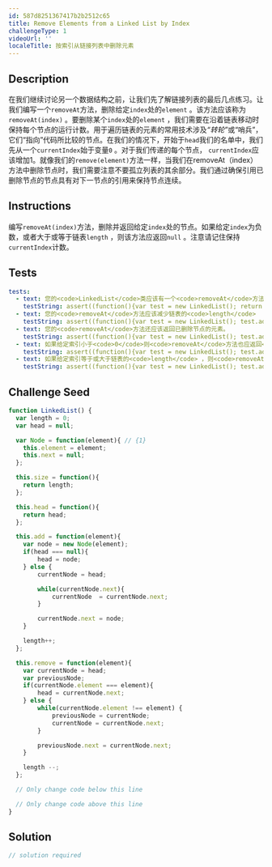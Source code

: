 ```yaml
---
id: 587d8251367417b2b2512c65
title: Remove Elements from a Linked List by Index
challengeType: 1
videoUrl: ''
localeTitle: 按索引从链接列表中删除元素
---
```


## Description
<section id="description">在我们继续讨论另一个数据结构之前，让我们先了解链接列表的最后几点练习。让我们编写一个<code>removeAt</code>方法，删除给定<code>index</code>处的<code>element</code> 。该方法应该称为<code>removeAt(index)</code> 。要删除某个<code>index</code>处的<code>element</code> ，我们需要在沿着链表移动时保持每个节点的运行计数。用于遍历链表的元素的常用技术涉及<dfn>“转轮”</dfn>或“哨兵”，它们“指向”代码所比较的节点。在我们的情况下，开始于<code>head</code>我们的名单中，我们先从一个<code>currentIndex</code>始于变量<code>0</code> 。对于我们传递的每个节点， <code>currentIndex</code>应该增加1。就像我们的<code>remove(element)</code>方法一样，当我们在removeAt（index）方法中删除节点时，我们需要注意不要孤立列表的其余部分。我们通过确保引用已删除节点的节点具有对下一节点的引用来保持节点连续。 </section>

## Instructions
<section id="instructions">编写<code>removeAt(index)</code>方法，删除并返回给定<code>index</code>处的节点。如果给定<code>index</code>为负数，或者大于或等于链表<code>length</code> ，则该方法应返回<code>null</code> 。注意请记住保持<code>currentIndex</code>计数。 </section>

## Tests
<section id='tests'>

```yml
tests:
  - text: 您的<code>LinkedList</code>类应该有一个<code>removeAt</code>方法。
    testString: assert((function(){var test = new LinkedList(); return (typeof test.removeAt === 'function')}()), 'Your <code>LinkedList</code> class should have a <code>removeAt</code> method.');
  - text: 您的<code>removeAt</code>方法应该减少链表的<code>length</code>
    testString: assert((function(){var test = new LinkedList(); test.add('cat'); test.add('dog'); test.add('kitten'); test.removeAt(1); return test.size() === 2}()), 'Your <code>removeAt</code> method should reduce the <code>length</code> of the linked list');
  - text: 您的<code>removeAt</code>方法还应该返回已删除节点的元素。
    testString: assert((function(){var test = new LinkedList(); test.add('cat'); test.add('dog'); test.add('kitten');  return test.removeAt(1) === 'dog'}()), 'Your <code>removeAt</code> method should also return the element of the removed node.');
  - text: 如果给定索引小于<code>0</code>则<code>removeAt</code>方法也应返回<code>null</code>
    testString: assert((function(){var test = new LinkedList(); test.add('cat'); test.add('dog'); test.add('kitten');  return (test.removeAt(-1) === null)}()), 'Your <code>removeAt</code> method should also return <code>null</code> if the given index is less than <code>0</code>');
  - text: 如果给定索引等于或大于链表的<code>length</code> ，则<code>removeAt</code>方法也应返回<code>null</code> 。
    testString: assert((function(){var test = new LinkedList(); test.add('cat'); test.add('dog'); test.add('kitten');  return (test.removeAt(3) === null)}()), 'Your <code>removeAt</code> method should also return <code>null</code> if the given index is equal or more than the <code>length</code> of the linked list.');

```

</section>

## Challenge Seed
<section id='challengeSeed'>

<div id='js-seed'>

```js
function LinkedList() {
  var length = 0;
  var head = null;

  var Node = function(element){ // {1}
    this.element = element;
    this.next = null;
  };

  this.size = function(){
    return length;
  };

  this.head = function(){
    return head;
  };

  this.add = function(element){
    var node = new Node(element);
    if(head === null){
        head = node;
    } else {
        currentNode = head;

        while(currentNode.next){
            currentNode  = currentNode.next;
        }

        currentNode.next = node;
    }

    length++;
  };

  this.remove = function(element){
    var currentNode = head;
    var previousNode;
    if(currentNode.element === element){
        head = currentNode.next;
    } else {
        while(currentNode.element !== element) {
            previousNode = currentNode;
            currentNode = currentNode.next;
        }

        previousNode.next = currentNode.next;
    }

    length --;
  };

  // Only change code below this line

  // Only change code above this line
}

```

</div>



</section>

## Solution
<section id='solution'>

```js
// solution required
```
</section>
